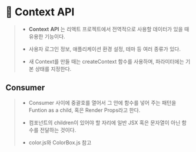 # 🔌 Context API
> + __Context__ __API__ 는 리액트 프로젝트에서 전역적으로 사용할 데이터가 있을 때 유용한 기능이다.
> - 사용자 로그인 정보, 애플리케이션 환경 설정, 테마 등 여러 종류가 있다.
> * 새 Context를 만들 때는 createContext 함수를 사용하며, 파라미터에는 기본 상태를 지정한다.

## Consumer
> + Consumer 사이에 중괄호를 열어서 그 안에 함수를 넣어 주는 패턴을 Funtion as a child, 혹은 Render Props라고 한다.
> - 컴포넌트의 children이 있어야 할 자리에 일반 JSX 혹은 문자열이 아닌 함수를 전달하는 것이다.
> * color.js와 ColorBox.js 참고
